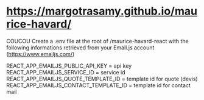 # https://margotrasamy.github.io/maurice-havard/

COUCOU
Create a .env file at the root of /maurice-havard-react with the following informations retrieved from your Email.js account (https://www.emailjs.com/)

REACT_APP_EMAILJS_PUBLIC_API_KEY = api key
REACT_APP_EMAILJS_SERVICE_ID = service id
REACT_APP_EMAILJS_QUOTE_TEMPLATE_ID = template id for quote (devis)
REACT_APP_EMAILJS_CONTACT_TEMPLATE_ID = template id for contact mail
